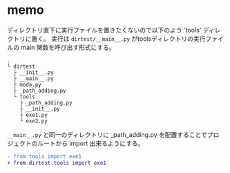 # memo

ディレクトリ直下に実行ファイルを置きたくないので以下のよう 'tools' ディレクトリに置く。
実行は `dirtest/__main__.py` がtoolsディレクトリの実行ファイルの main 関数を呼び出す形式にする。

```console
.
└ dirtest
  ├ __init__.py
  ├ __main__.py
  ├ moda.py
  ├ _path_adding.py
  └ tools
    ├ _path_adding.py
    ├ __init__.py
    ├ exe1.py
    └ exe2.py
```

`__main__.py` と同一のディレクトリに _path_adding.py を配置することでプロジェクトのルートから import 出来るようにする。
```diff
- from tools import exe1
+ from dirtest.tools import exe1
```




